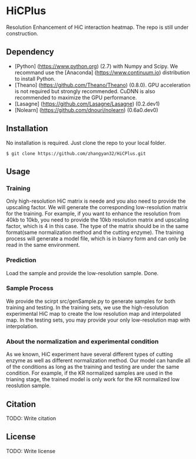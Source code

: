 # HiCPlus
Resolution Enhancement of HiC interaction heatmap. The repo is still under construction. 

## Dependency

* [Python] (https://www.python.org) (2.7) with Numpy and Scipy. We recommand use the  [Anaconda] (https://www.continuum.io) distribution to install Python. 
* [Theano] (https://github.com/Theano/Theano) (0.8.0). GPU acceleration is not required but strongly recommended. CuDNN is also recommended to maximize the GPU performance. 
* [Lasagne] (https://github.com/Lasagne/Lasagne) (0.2.dev1)
* [Nolearn] (https://github.com/dnouri/nolearn) (0.6a0.dev0)



## Installation
No installation is required. Just clone the repo to your local folder. 

```
$ git clone https://github.com/zhangyan32/HiCPlus.git

```

## Usage

### Training
Only high-resolution HiC matrix is neede and you also need to provide the upscaling factor. We will generate the corresponding low-resolution matrix for the training. For example, if you want to enhance the resolution from 40kb to 10kb, you need to provide the 10kb resolution matrix and upscaling factor, which is 4 in this case. The type of the matrix should be in the same format(same normalization method and the cutting enzyme). The training process will generate a model file, which is in bianry form and can only be read in the same environment. 

### Prediction
Load the sample and provide the low-resolution sample. Done. 

### Sample Process
We provide the scirpt src/genSample.py to generate samples for both training and testing. In the training sets, we use the high-resolution experimental HiC map to create the low resolution map and interpolated map. In the testing sets, you may provide your only low-resolution map with interpolation. 

### About the normalization and experimental condition
As we known, HiC experiment have several different types of cutting enzyme as well as different normalization method. Our model can handle all of the conditions as long as the training and testing are under the same condition. For example, if the KR normalized samples are used in the trianing stage, the trained model is only work for the KR normalized low reoslution sample.   


## Citation

TODO: Write citation

## License

TODO: Write license
